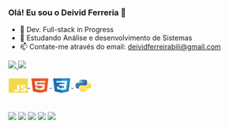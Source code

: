 ### Olá! Eu sou o Deivid Ferreria 👋

- 🔭  Dev. Full-stack in Progress
- 🌱  Estudando Análise e desenvolvimento de Sistemas
- 📫 Contate-me através do email: deividferreirabili@gmail.com

<div>
  <a href="https://github.com/Deividferreirac">
  <img height="180em" src="https://github-readme-stats.vercel.app/api?username=deividferreirac&show_icons=true&theme=dark_all_commits=true&count_private=true"/>
  <img height="180em" src="https://github-readme-stats.vercel.app/api/top-langs/?username=deividferreirac&layout=compact&langs_count=7&theme=dark"/>
</div>
	
<div style="display: inline_block"><br>
  <img align="center" alt="Deivid-Js" height="30" width="40" src="https://raw.githubusercontent.com/devicons/devicon/master/icons/javascript/javascript-plain.svg">
  <img align="center" alt="Deivid-Ht" height="30" width="40" src="https://raw.githubusercontent.com/devicons/devicon/master/icons/html5/html5-original.svg">
  <img align="center" alt="Deivid-CSS" height="30" width="40" src="https://raw.githubusercontent.com/devicons/devicon/master/icons/css3/css3-original.svg">
  <img align="center" alt="Deivid-Python" height="30" width="40" src="https://raw.githubusercontent.com/devicons/devicon/master/icons/python/python-original.svg">

#
	
 <div>
  <a href="https://www.instagram.com/deividferreirac/" target="_blank"><img src="https://img.shields.io/badge/-Instagram-%230077B5?style=for-the-badge&logo=instagram&logoColor=white" target="_blank"></a>
 	<a href="https://www.twitch.tv/udefps" target="_blank"><img src="https://img.shields.io/badge/Twitch-9146FF?style=for-the-badge&logo=twitch&logoColor=white" target="_blank"></a>
 <a href="https://discord.com/channels/@uDe" target="_blank"><img src="https://img.shields.io/badge/Discord-7289DA?style=for-the-badge&logo=discord&logoColor=white" target="_blank"></a> 
  <a href = "mailto:deividferreirabili@gmail.com"><img src="https://img.shields.io/badge/-Gmail-FF0000?style=for-the-badge&logo=gmail&logoColor=white" target="_blank"></a>
  <a href="https://www.linkedin.com/in/deivid-ferreira-80039a150/" target="_blank"><img src="https://img.shields.io/badge/-LinkedIn-%230077B5?style=for-the-badge&logo=linkedin&logoColor=white" target="_blank"></a> 
	</div>
